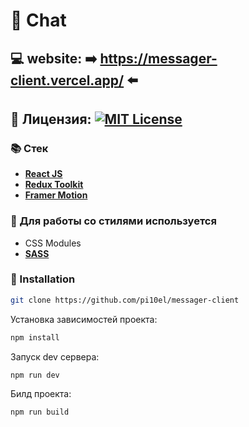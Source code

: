 # 💬 Chat

## 💻 website: ➡️ https://messager-client.vercel.app/ ⬅️

## 📜 Лицензия: [![MIT License](https://img.shields.io/static/v1?label=License&message=Attribution-NonCommercial-ShareAlike&color=<COLOR>)](https://creativecommons.org/licenses/by-nc-sa/3.0/)

### 📚 Стек

- [**React JS**](https://react.dev/)
- [**Redux Toolkit**](https://redux-toolkit.js.org/)
- [**Framer Motion**](https://www.framer.com/motion/)

### 🎨 Для работы со стилями используется

- CSS Modules
- [**SASS**](https://sass-lang.com/dart-sass)

### 💾 Installation

```bash
git clone https://github.com/pi10el/messager-client
```

Установка зависимостей проекта:

```bash
npm install
```

Запуск dev сервера:

```bash
npm run dev
```

Билд проекта:

```bash
npm run build
```
